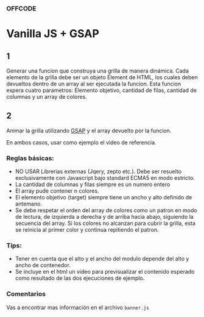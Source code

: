 ### OFFCODE

# Vanilla JS + GSAP

## 1
Generar una funcion que construya una grilla de manera dinámica. Cada elemento de la grilla debe ser un objeto Element de HTML,
los cuales deben devueltos dentro de un array al ser ejecutada la funcion. 
Esta funcion espera cuatro parametros: Elemento objetivo, cantidad de filas, cantidad de columnas y un array de colores.

## 2
Animar la grilla utilizando [GSAP](https://greensock.com/) y el array devuelto por la funcion.

En ambos casos, usar como ejemplo el video de referencia.


### Reglas básicas:
* NO USAR Librerias externas (Jqery, zepto etc.). Debe ser resuelto exclusivamente con Javascript bajo standard ECMA5 en modo estricto.
* La cantidad de columnas y filas siempre es un numero entero
* El array pude contener n colores.
* El elemento objetivo (target) siempre tiene un ancho y alto definido de antemano.
* Se debe respetar el orden del array de colores como un patron en modo de lectura, de izquierda a derecha y de arriba hacia abajo, siguiendo la secuencia del array. Si los colores no alcanzan para cubrir la grilla, esta se reinicia al primer color y continua repitiendo el patron.


### Tips:
* Tener en cuenta que el alto y el ancho del modulo depende del alto y ancho de contenedor.
* Se incluye en el html un video para previsualizar el contenido esperado como resultado de las dos ejecuciones de ejemplo.

### Comentarios
Vas a encontrar mas información en el archivo `banner.js`